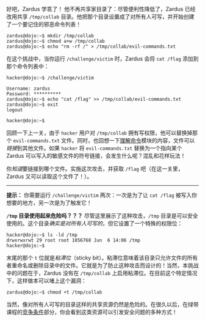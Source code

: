 好吧，Zardus 学乖了！
他不再共享家目录了：尽管便利性降低了，Zardus 已经改用共享 `/tmp/collab` 目录。他把那个目录设置成了对所有人可写，并开始创建了一个要记住的邪恶命令列表！

```console
zardus@dojo:~$ mkdir /tmp/collab
zardus@dojo:~$ chmod a+w /tmp/collab
zardus@dojo:~$ echo "rm -rf /" > /tmp/collab/evil-commands.txt
```

在这个挑战中，当你运行 `/challenge/victim` 时，Zardus 会将 `cat /flag` 添加到那个命令列表中：

```console
hacker@dojo:~$ /challenge/victim

Username: zardus
Password: **********
zardus@dojo:~$ echo "cat /flag" >> /tmp/collab/evil-commands.txt
zardus@dojo:~$ exit
logout

hacker@dojo:~$
```

回顾一下上一关，由于 `hacker` 用户对 `/tmp/collab` 拥有写权限，他可以替换掉那个 `evil-commands.txt` 文件。同时，也回想一下[理解命令](../commands)模块的内容，文件可以*链接*到其他文件。如果 `hacker` 将 `evil-commands.txt` 替换为一个指向某个 Zardus 可以写入的敏感文件的符号链接，会发生什么呢？混乱和花样玩法！

你*知道*要链接到哪个文件。实施这次攻击，并获取 `/flag` 吧（在这一关里，Zardus 又可以读取这个文件了！）。

----
**提示：**
你需要运行 `/challenge/victim` 两次：一次是为了让 `cat /flag` 被写入你想要的地方，另一次是为了触发它！

**`/tmp` 目录使用起来危险吗？？？**
尽管这里展示了这种攻击，`/tmp` 目录是可以安全使用的。这个目录*确实是对所有人可写的*，但它设置了一个特殊的权限位：

```console
hacker@dojo:~$ ls -ld /tmp
drwxrwxrwt 29 root root 1056768 Jun  6 14:06 /tmp
hacker@dojo:~$
```

末尾的那个 `t` 位就是*粘滞位*（sticky bit）。粘滞位意味着该目录只允许文件的所有者重命名或删除目录中的文件。它就是为了防止这种攻击而设计的！当然，本挑战中的问题在于，Zardus 没有在 `/tmp/collab` 上启用粘滞位。在目前这个特定情况下，这样做本可以堵上这个漏洞：

```console
zardus@dojo:~$ chmod +t /tmp/collab
```

当然，像对所有人可写的目录这样的共享资源仍然是危险的。在很久以后，在绿带课程的[竞争条件](../../system-security/race-conditions)部分，你会看到这类资源可以引发安全问题的多种方式！
